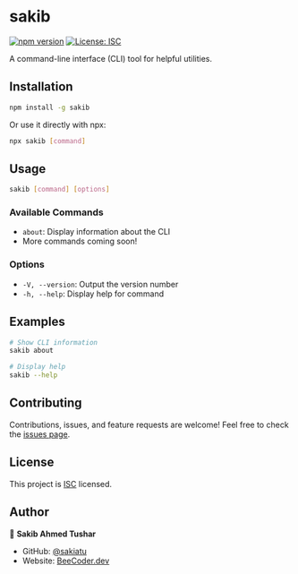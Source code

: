 # sakib

[![npm version](https://img.shields.io/npm/v/sakib.svg)](https://www.npmjs.com/package/sakib)
[![License: ISC](https://img.shields.io/badge/License-ISC-blue.svg)](https://opensource.org/licenses/ISC)

A command-line interface (CLI) tool for helpful utilities.

## Installation

```bash
npm install -g sakib
```

Or use it directly with npx:

```bash
npx sakib [command]
```

## Usage

```bash
sakib [command] [options]
```

### Available Commands

- `about`: Display information about the CLI
- More commands coming soon!

### Options

- `-V, --version`: Output the version number
- `-h, --help`: Display help for command

## Examples

```bash
# Show CLI information
sakib about

# Display help
sakib --help
```

## Contributing

Contributions, issues, and feature requests are welcome! Feel free to check the [issues page](https://github.com/sakiatu/sakib-cli/issues).

## License

This project is [ISC](https://opensource.org/licenses/ISC) licensed.

## Author

👤 **Sakib Ahmed Tushar**

* GitHub: [@sakiatu](https://github.com/sakiatu)
* Website: [BeeCoder.dev](https://beecoder.dev)